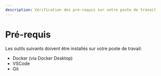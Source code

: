 ```yaml
---
description: Vérification des pré-requis sur votre poste de travail
---
```


# Pré-requis

Les outils suivants doivent être installés sur votre poste de travail:

* Docker (via Docker Desktop)
* VSCode
* Git
